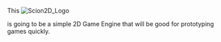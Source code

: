 This ![Scion2D_Logo](https://github.com/dwjclark11/Scion2D/assets/63356975/6f896770-f9a0-4fb7-87ba-e2d99dfdc575)


is going to be a simple 2D Game Engine that will be good for prototyping games quickly.

